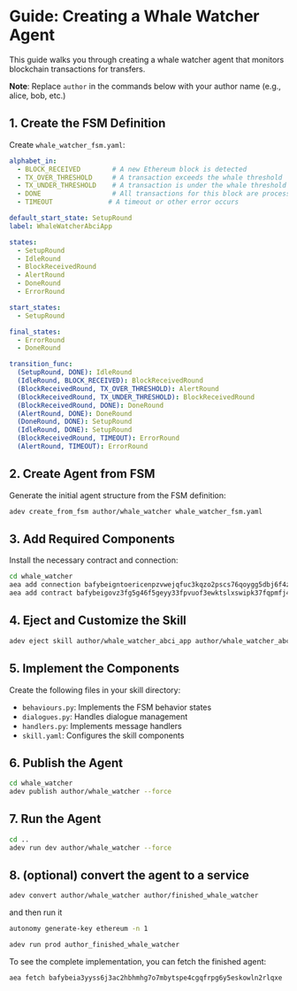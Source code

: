 # Guide: Creating a Whale Watcher Agent

This guide walks you through creating a whale watcher agent that monitors blockchain transactions for transfers.

**Note**: Replace `author` in the commands below with your author name (e.g., alice, bob, etc.)

## 1. Create the FSM Definition

Create `whale_watcher_fsm.yaml`:

```yaml
alphabet_in:
  - BLOCK_RECEIVED        # A new Ethereum block is detected
  - TX_OVER_THRESHOLD     # A transaction exceeds the whale threshold
  - TX_UNDER_THRESHOLD    # A transaction is under the whale threshold
  - DONE                  # All transactions for this block are processed
  - TIMEOUT              # A timeout or other error occurs

default_start_state: SetupRound
label: WhaleWatcherAbciApp

states:
  - SetupRound
  - IdleRound
  - BlockReceivedRound
  - AlertRound
  - DoneRound
  - ErrorRound

start_states:
  - SetupRound

final_states:
  - ErrorRound
  - DoneRound

transition_func:
  (SetupRound, DONE): IdleRound
  (IdleRound, BLOCK_RECEIVED): BlockReceivedRound
  (BlockReceivedRound, TX_OVER_THRESHOLD): AlertRound
  (BlockReceivedRound, TX_UNDER_THRESHOLD): BlockReceivedRound
  (BlockReceivedRound, DONE): DoneRound
  (AlertRound, DONE): DoneRound
  (DoneRound, DONE): SetupRound
  (IdleRound, DONE): SetupRound
  (BlockReceivedRound, TIMEOUT): ErrorRound
  (AlertRound, TIMEOUT): ErrorRound
```

## 2. Create Agent from FSM

Generate the initial agent structure from the FSM definition:

```bash
adev create_from_fsm author/whale_watcher whale_watcher_fsm.yaml
```

## 3. Add Required Components

Install the necessary contract and connection:

```bash
cd whale_watcher
aea add connection bafybeigntoericenpzvwejqfuc3kqzo2pscs76qoygg5dbj6f4zxusru5e
aea add contract bafybeigovz3fg5g46f5geyy33fpvuof3ewktslxswipk37fqpmfj42uysi
```

## 4. Eject and Customize the Skill

```bash
adev eject skill author/whale_watcher_abci_app author/whale_watcher_abci_app
```

## 5. Implement the Components

Create the following files in your skill directory:

- `behaviours.py`: Implements the FSM behavior states
- `dialogues.py`: Handles dialogue management
- `handlers.py`: Implements message handlers
- `skill.yaml`: Configures the skill components

## 6. Publish the Agent

```bash
cd whale_watcher
adev publish author/whale_watcher --force
```

## 7. Run the Agent

```bash
cd ..
adev run dev author/whale_watcher --force
```

## 8. (optional) convert the agent to a service

```bash
adev convert author/whale_watcher author/finished_whale_watcher
```
and then run it

```bash
autonomy generate-key ethereum -n 1 

adev run prod author_finished_whale_watcher
```

To see the complete implementation, you can fetch the finished agent:

```bash
aea fetch bafybeia3yyss6j3ac2hbhmhg7o7mbytspe4cgqfrpg6y5eskowln2rlqxe
```